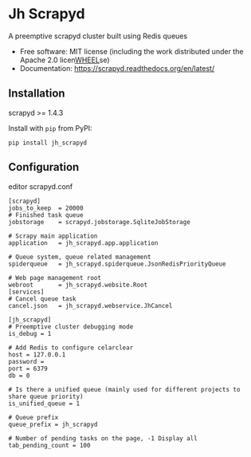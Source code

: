 Jh Scrapyd
==========

A preemptive scrapyd cluster built using Redis queues

* Free software: MIT license (including the work distributed under the Apache 2.0 licen[WHEEL](..%2F..%2Fscrapy-cluster%2Fpyppeteer_frame%2Fvenv%2FLib%2Fsite-packages%2Fjh_scrapyd-0.0.1.dist-info%2FWHEEL)se)
* Documentation: https://scrapyd.readthedocs.org/en/latest/

## Installation

scrapyd >= 1.4.3

Install with `pip` from PyPI:

```
pip install jh_scrapyd
```

## Configuration
editor scrapyd.conf
```
[scrapyd]
jobs_to_keep  = 20000
# Finished task queue
jobstorage    = scrapyd.jobstorage.SqliteJobStorage

# Scrapy main application
application   = jh_scrapyd.app.application

# Queue system, queue related management
spiderqueue   = jh_scrapyd.spiderqueue.JsonRedisPriorityQueue

# Web page management root
webroot       = jh_scrapyd.website.Root
[services]
# Cancel queue task
cancel.json   = jh_scrapyd.webservice.JhCancel

[jh_scrapyd]
# Preemptive cluster debugging mode
is_debug = 1

# Add Redis to configure celarclear
host = 127.0.0.1
password = 
port = 6379
db = 0

# Is there a unified queue (mainly used for different projects to share queue priority)
is_unified_queue = 1

# Queue prefix
queue_prefix = jh_scrapyd

# Number of pending tasks on the page, -1 Display all
tab_pending_count = 100
```